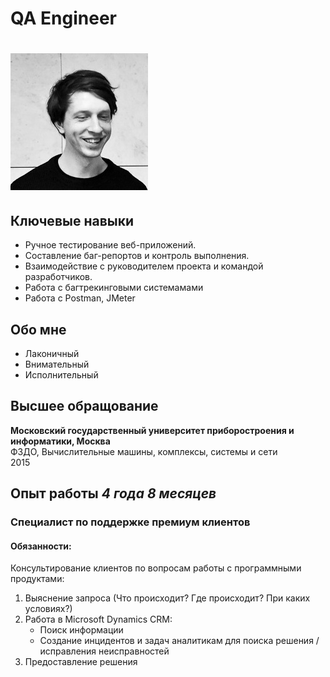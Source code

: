 # QA Engineer
# ![Photo](img.jpg)
## Ключевые навыки
* Ручное тестирование веб-приложений.
* Составление баг-репортов и контроль выполнения.
* Взаимодействие с руководителем проекта и командой разработчиков.
* Работа с багтрекинговыми системамами
* Работа с Postman, JMeter


## Обо мне
- Лаконичный
- Внимательный
- Исполнительный

## Высшее обращование
__Московский государственный университет приборостроения и информатики, Москва__  
ФЗДО, Вычислительные машины, комплексы, системы и сети  
2015

## Опыт работы  *4 года 8 месяцев*
### Специалист по поддержке премиум клиентов
#### Обязанности:
Консультирование клиентов по вопросам работы с программными продуктами:
1. Выяснение запроса (Что происходит? Где происходит? При каких условиях?)
2. Работа в Microsoft Dynamics CRM:
   * Поиск информации
   * Создание инцидентов и задач аналитикам для поиска решения / исправления неисправностей
3. Предоставление решения 
